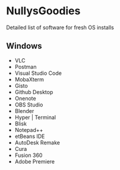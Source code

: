 # NullysGoodies
Detailed list of software for fresh OS installs


## Windows
* VLC
* Postman
* Visual Studio Code
* MobaXterm
* Gisto
* Github Desktop
* Onenote
* OBS Studio
* Blender
* Hyper | Terminal
* Blisk
* Notepad++
* etBeans IDE
* AutoDesk Remake
* Cura
* Fusion 360
* Adobe Premiere

